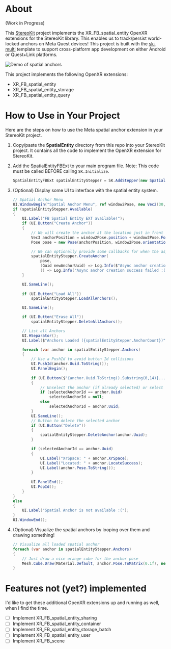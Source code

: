 # About

(Work in Progress) 

This [StereoKit](https://stereokit.net) project implements the XR_FB_spatial_entity OpenXR extensions for the StereoKit library. This enables us to track/persist world-locked anchors on Meta Quest devices! This project is built with the [sk-multi](https://github.com/StereoKit/StereoKit.Templates) template to support cross-platform app development on either Android or Quest+Link platforms.

![Demo of spatial anchors](demo.gif)

This project implements the following OpenXR extensions:
- XR_FB_spatial_entity
- XR_FB_spatial_entity_storage
- XR_FB_spatial_entity_query

# How to Use in Your Project

Here are the steps on how to use the Meta spatial anchor extension in your StereoKit project.
1. Copy/paste the **SpatialEntity** directory from this repo into your StereoKit project. It contains all the code to implement the OpenXR extension for StereoKit.

2. Add the SpatialEntityFBExt to your main program file. Note: This code must be called BEFORE calling `SK.Initialize`.
	```csharp
	SpatialEntityFBExt spatialEntityStepper = SK.AddStepper(new SpatialEntityFBExt());
	```

3. (Optional) Display some UI to interface with the spatial entity system.
	```csharp
    // Spatial Anchor Menu
    UI.WindowBegin("Spatial Anchor Menu", ref window2Pose, new Vec2(30,0) * U.cm);
    if (spatialEntityStepper.Available)
    {
        UI.Label("FB Spatial Entity EXT available!");
        if (UI.Button("Create Anchor"))
        {
            // We will create the anchor at the location just in front of the window (and we'll adopt the UI window's orientation).
            Vec3 anchorPosition = window2Pose.position + window2Pose.Forward * .05f + Vec3.Up * 0.1f;
            Pose pose = new Pose(anchorPosition, window2Pose.orientation);

            // We can optionally provide some callbacks for when the async operation either completes successfully or fails.
            spatialEntityStepper.CreateAnchor(
                pose,
                (Guid newAnchorUuid) => Log.Info($"Async anchor creation success. New anchor created: Uuid:{newAnchorUuid}"),
                () => Log.Info("Async anchor creation success failed :("));
        }

        UI.SameLine();
                
        if (UI.Button("Load All"))
            spatialEntityStepper.LoadAllAnchors();

        UI.SameLine();

        if (UI.Button("Erase All"))
            spatialEntityStepper.DeleteAllAnchors();

        // List all Anchors
        UI.HSeparator();
        UI.Label($"Anchors Loaded ({spatialEntityStepper.AnchorCount})");

        foreach (var anchor in spatialEntityStepper.Anchors)
        {
            // Use a PushId to avoid button Id collisions
            UI.PushId(anchor.Uuid.ToString());
            UI.PanelBegin();
                    
            if (UI.Button($"{anchor.Uuid.ToString().Substring(0,14)}..."))
            {
                // Unselect the anchor (if already selected) or select the anchor (if not already selected)
                if (selectedAnchorId == anchor.Uuid)
                    selectedAnchorId = null;
                else
                    selectedAnchorId = anchor.Uuid;
            }
            UI.SameLine();
            // Button to delete the selected anchor
            if (UI.Button("Delete"))
            {
                spatialEntityStepper.DeleteAnchor(anchor.Uuid);
            }

            if (selectedAnchorId == anchor.Uuid)
            {
                UI.Label("XrSpace: " + anchor.XrSpace);
                UI.Label("Located: " + anchor.LocateSuccess);
                UI.Label(anchor.Pose.ToString());
            }
                    
            UI.PanelEnd();
            UI.PopId();
        }
    }
    else
    {
        UI.Label("Spatial Anchor is not available :(");
    }
    UI.WindowEnd();
	```

4. (Optional) Visualize the spatial anchors by looping over them and drawing something!
	```csharp
	// Visualize all loaded spatial anchor
	foreach (var anchor in spatialEntityStepper.Anchors)
	{
		// Just draw a nice orange cube for the anchor pose
		Mesh.Cube.Draw(Material.Default, anchor.Pose.ToMatrix(0.1f), new Color(1, 0.5f, 0));
	}
	```

# Features not (yet?) implemented

I'd like to get these additional OpenXR extensions up and running as well, when I find the time.

- [ ] Implement XR_FB_spatial_entity_sharing
- [ ] Implement XR_FB_spatial_entity_container
- [ ] Implement XR_FB_spatial_entity_storage_batch
- [ ] Implement XR_FB_spatial_entity_user
- [ ] Implement XR_FB_scene